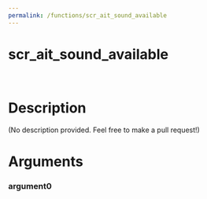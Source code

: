 ```yaml
---
permalink: /functions/scr_ait_sound_available
---
```

# scr_ait_sound_available  
&nbsp;  
# Description  
(No description provided. Feel free to make a pull request!) 
&nbsp;  
# Arguments
### argument0

&nbsp;    


